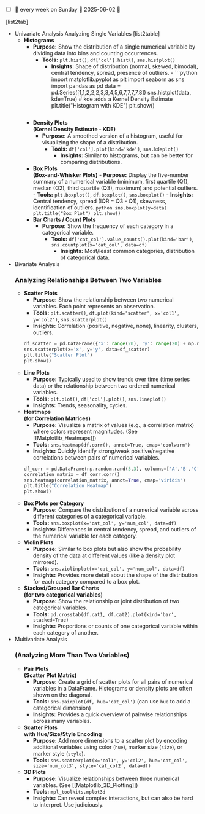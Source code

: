 - [ ] 🔁 every week on Sunday 🛫 2025-06-02 📅


[list2tab]
- Univariate Analysis
	Analyzing Single Variables
	[list2table]
	 - **Histograms**
	     - **Purpose:** Show the distribution of a single numerical variable by dividing data into bins and counting occurrences.
		     - **Tools:** `plt.hist()`, `df['col'].hist()`, `sns.histplot()`
			      - **Insights:** Shape of distribution (normal, skewed, bimodal), central tendency, spread, presence of outliers.
			       - ```python
			       import matplotlib.pyplot as plt
			       import seaborn as sns
			       import pandas as pd
			       data = pd.Series([1,1,2,2,2,3,3,4,5,6,7,7,7,7,8])
			       sns.histplot(data, kde=True) # kde adds a Kernel Density Estimate
			       plt.title("Histogram with KDE")
			       plt.show()
					```
		- **Density Plots<br>(Kernel Density Estimate - KDE)**
			- **Purpose:** A smoothed version of a histogram, useful for visualizing the shape of a distribution.
				- **Tools:** `df['col'].plot(kind='kde')`, `sns.kdeplot()`
				    - **Insights:** Similar to histograms, but can be better for comparing distributions.
		- **Box Plots<br>(Box-and-Whisker Plots)**
		        - **Purpose:** Display the five-number summary of a numerical variable (minimum, first quartile (Q1), median (Q2), third quartile (Q3), maximum) and potential outliers.
			        - **Tools:** `plt.boxplot()`, `df.boxplot()`, `sns.boxplot()`
				        - **Insights:** Central tendency, spread (IQR = Q3 - Q1), skewness, identification of outliers.
					        ```python
					        sns.boxplot(y=data)
					        plt.title("Box Plot")
					        plt.show()
					        ```
	    - **Bar Charts / Count Plots**
	        - **Purpose:** Show the frequency of each category in a categorical variable.
		        - **Tools:** `df['cat_col'].value_counts().plot(kind='bar')`, `sns.countplot(x='cat_col', data=df)`
			        - **Insights:** Most/least common categories, distribution of categorical data.
- Bivariate Analysis 
	### Analyzing Relationships Between Two Variables
    - **Scatter Plots**
        - **Purpose:** Show the relationship between two numerical variables. Each point represents an observation.
        - **Tools:** `plt.scatter()`, `df.plot(kind='scatter', x='col1', y='col2')`, `sns.scatterplot()`
        - **Insights:** Correlation (positive, negative, none), linearity, clusters, outliers.
        ```python
        df_scatter = pd.DataFrame({'x': range(20), 'y': range(20) + np.random.randn(20)*2})
        sns.scatterplot(x='x', y='y', data=df_scatter)
        plt.title("Scatter Plot")
        plt.show()
        ```
    - **Line Plots**
        - **Purpose:** Typically used to show trends over time (time series data) or the relationship between two ordered numerical variables.
        - **Tools:** `plt.plot()`, `df['col'].plot()`, `sns.lineplot()`
        - **Insights:** Trends, seasonality, cycles.
    - **Heatmaps<br>(for Correlation Matrices)**
        - **Purpose:** Visualize a matrix of values (e.g., a correlation matrix) where colors represent magnitudes. (See [[Matplotlib_Heatmaps]])
        - **Tools:** `sns.heatmap(df.corr(), annot=True, cmap='coolwarm')`
        - **Insights:** Quickly identify strong/weak positive/negative correlations between pairs of numerical variables.
        ```python
        df_corr = pd.DataFrame(np.random.rand(5,3), columns=['A','B','C'])
        correlation_matrix = df_corr.corr()
        sns.heatmap(correlation_matrix, annot=True, cmap='viridis')
        plt.title("Correlation Heatmap")
        plt.show()
        ```
    - **Box Plots per Category**
        - **Purpose:** Compare the distribution of a numerical variable across different categories of a categorical variable.
        - **Tools:** `sns.boxplot(x='cat_col', y='num_col', data=df)`
        - **Insights:** Differences in central tendency, spread, and outliers of the numerical variable for each category.
    - **Violin Plots**
        - **Purpose:** Similar to box plots but also show the probability density of the data at different values (like a density plot mirrored).
        - **Tools:** `sns.violinplot(x='cat_col', y='num_col', data=df)`
        - **Insights:** Provides more detail about the shape of the distribution for each category compared to a box plot.
    - **Stacked/Grouped Bar Charts<br>(for two categorical variables)**
        - **Purpose:** Show the relationship or joint distribution of two categorical variables.
        - **Tools:** `pd.crosstab(df.cat1, df.cat2).plot(kind='bar', stacked=True)`
        - **Insights:** Proportions or counts of one categorical variable within each category of another.
- Multivariate Analysis 
	### (Analyzing More Than Two Variables)
    - **Pair Plots<br>(Scatter Plot Matrix)**
        - **Purpose:** Create a grid of scatter plots for all pairs of numerical variables in a DataFrame. Histograms or density plots are often shown on the diagonal.
        - **Tools:** `sns.pairplot(df, hue='cat_col')` (can use `hue` to add a categorical dimension)
        - **Insights:** Provides a quick overview of pairwise relationships across many variables.
    - **Scatter Plots<br>with Hue/Size/Style Encoding**
        - **Purpose:** Add more dimensions to a scatter plot by encoding additional variables using color (`hue`), marker size (`size`), or marker style (`style`).
        - **Tools:** `sns.scatterplot(x='col1', y='col2', hue='cat_col', size='num_col3', style='cat_col2', data=df)`
    - **3D Plots**
        - **Purpose:** Visualize relationships between three numerical variables. (See [[Matplotlib_3D_Plotting]])
        - **Tools:** `mpl_toolkits.mplot3d`
        - **Insights:** Can reveal complex interactions, but can also be hard to interpret. Use judiciously.
